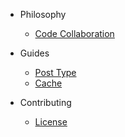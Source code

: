- Philosophy
	- [Code Collaboration](./philosophy/code-collaboration.md)

- Guides
	- [Post Type](./guides/Post_Type.md)
	- [Cache](./guides/Cache.md)

- Contributing
	- [License](./contributing/license.md)